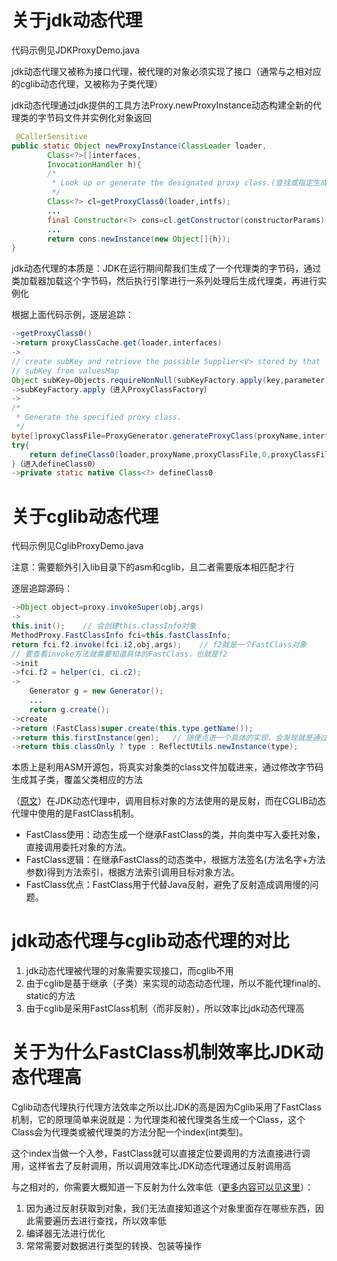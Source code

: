 # 关于jdk动态代理

代码示例见JDKProxyDemo.java

jdk动态代理又被称为接口代理，被代理的对象必须实现了接口（通常与之相对应的cglib动态代理，又被称为子类代理）

jdk动态代理通过jdk提供的工具方法Proxy.newProxyInstance动态构建全新的代理类的字节码文件并实例化对象返回

```java
 @CallerSensitive
public static Object newProxyInstance(ClassLoader loader,
        Class<?>[]interfaces,
        InvocationHandler h){
        /*
         * Look up or generate the designated proxy class.(查找或指定生成的代理类)
         */
        Class<?> cl=getProxyClass0(loader,intfs);
        ...
        final Constructor<?> cons=cl.getConstructor(constructorParams);
        ...
        return cons.newInstance(new Object[]{h});
}
```

jdk动态代理的本质是：JDK在运行期间帮我们生成了一个代理类的字节码，通过类加载器加载这个字节码，然后执行引擎进行一系列处理后生成代理类，再进行实例化

根据上面代码示例，逐层追踪：

```java
->getProxyClass0()
->return proxyClassCache.get(loader,interfaces)
->
// create subKey and retrieve the possible Supplier<V> stored by that
// subKey from valuesMap
Object subKey=Objects.requireNonNull(subKeyFactory.apply(key,parameter));
->subKeyFactory.apply（进入ProxyClassFactory）
->
/*
 * Generate the specified proxy class.
 */
byte[]proxyClassFile=ProxyGenerator.generateProxyClass(proxyName,interfaces,accessFlags);
try{
    return defineClass0(loader,proxyName,proxyClassFile,0,proxyClassFile.length);
}（进入defineClass0）
->private static native Class<?> defineClass0
```

# 关于cglib动态代理

代码示例见CglibProxyDemo.java

注意：需要额外引入lib目录下的asm和cglib，且二者需要版本相匹配才行

逐层追踪源码：

```java
->Object object=proxy.invokeSuper(obj,args)
->
this.init();    // 会创建this.classInfo对象
MethodProxy.FastClassInfo fci=this.fastClassInfo;
return fci.f2.invoke(fci.i2,obj,args);    // f2就是一个FastClass对象
// 要查看invoke方法就需要知道具体的FastClass，也就是f2
->init
->fci.f2 = helper(ci, ci.c2);
->
    Generator g = new Generator();
    ...
    return g.create();
->create
->return (FastClass)super.create(this.type.getName());
->return this.firstInstance(gen);   // 随便点进一个具体的实现，会发现就是通过反射来创建对象
->return this.classOnly ? type : ReflectUtils.newInstance(type);
```

本质上是利用ASM开源包，将真实对象类的class文件加载进来，通过修改字节码生成其子类，覆盖父类相应的方法

（[原文](https://juejin.cn/post/6850418115365470222)）在JDK动态代理中，调用目标对象的方法使用的是反射，而在CGLIB动态代理中使用的是FastClass机制。

- FastClass使用：动态生成一个继承FastClass的类，并向类中写入委托对象，直接调用委托对象的方法。
- FastClass逻辑：在继承FastClass的动态类中，根据方法签名(方法名字+方法参数)得到方法索引，根据方法索引调用目标对象方法。
- FastClass优点：FastClass用于代替Java反射，避免了反射造成调用慢的问题。

# jdk动态代理与cglib动态代理的对比

1. jdk动态代理被代理的对象需要实现接口，而cglib不用
1. 由于cglib是基于继承（子类）来实现的动态动态代理，所以不能代理final的、static的方法
1. 由于cglib是采用FastClass机制（而非反射），所以效率比jdk动态代理高

# 关于为什么FastClass机制效率比JDK动态代理高

Cglib动态代理执行代理方法效率之所以比JDK的高是因为Cglib采用了FastClass机制，它的原理简单来说就是：为代理类和被代理类各生成一个Class，这个Class会为代理类或被代理类的方法分配一个index(int类型)。

这个index当做一个入参，FastClass就可以直接定位要调用的方法直接进行调用，这样省去了反射调用，所以调用效率比JDK动态代理通过反射调用高

与之相对的，你需要大概知道一下反射为什么效率低（[更多内容可以见这里](https://stackoverflow.com/questions/1392351/java-reflection-why-is-it-so-slow?answertab=votes#tab-top)）：

1. 因为通过反射获取到对象，我们无法直接知道这个对象里面存在哪些东西，因此需要遍历去进行查找，所以效率低
1. 编译器无法进行优化
1. 常常需要对数据进行类型的转换、包装等操作